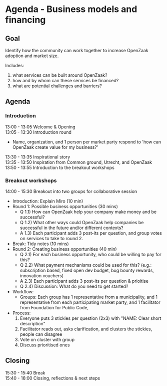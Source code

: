 # Agenda - Business models and financing

## Goal

Identify how the community can work together to increase OpenZaak adoption and market size.

Includes:
1) what services can be built around OpenZaak?
2) how and by whom can these services be financed?
3) what are potential challenges and barriers?

## Agenda

### Introduction

13:00 - 13:05 Welcome & Opening  
13:05 - 13:30 Introduction round  
  * Name, organization, and 1 person per market party respond to 'how can OpenZaak create value for my business?'  

13:30 - 13:35 Inspirational story  
13:35 - 13:50 Inspiration from Common ground, Utrecht, and OpenZaak  
13:50 - 13:55 Introduction to the breakout workshops  
 
### Breakout workshops

14:00 - 15:30 Breakout into two groups for collaborative session  
* Introduction: Explain Miro (10 min)
* Round 1: Possible business opportunities (30 mins)
    * Q 1.1) How can OpenZaak help your company make money and be successful?
    * Q 1.2) What other ways could OpenZaak help companies be successful in the future and/or different contexts?
    * A 1.3) Each participant adds 3 post-its per question, and group votes on services to take to round 2.
* Break: Tidy notes (10 mins)  
* Round 2: Creating business opportunities (40 min)  
    * Q 2.1) For each business opportunity, who could be willing to pay for this? 
    * Q 2.2) What payment mechanisms could be used for this? (e.g.: subscription based, fixed open dev budget, bug bounty rewards, innovation vouchers)
    * A 2.3) Each participant adds 3 post-its per question & prioitise 
    * Q 2.4) Discussion: What do you need to get started?
* Workflow:
     * Groups: Each group has  1 representative from a municipality, and 1 representative from each participating market party, and 1 facilitator from Foundation for Public Code,
* Process: 
  1. Everyone puts 3 stickies per question (2x3) with "NAME: Clear short description"
  2. Facilitator reads out, asks clarification, and clusters the stickies, people can disagree
  3. Vote on cluster with group
  4. Discuss prioritised ones  

## Closing

15:30 - 15:40 Break  
15:40 - 16:00 Closing, reflections & next steps  
